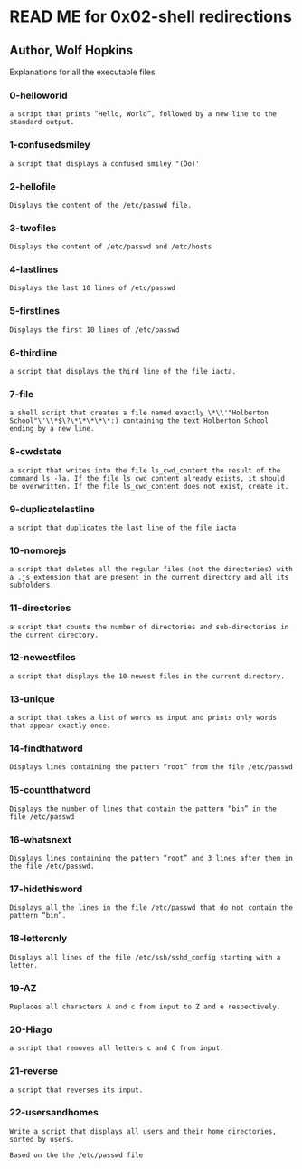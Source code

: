 # READ ME for 0x02-shell redirections
## Author, Wolf Hopkins
Explanations for all the executable files
### 0-helloworld
```
a script that prints “Hello, World”, followed by a new line to the standard output.
```
### 1-confusedsmiley
```
a script that displays a confused smiley "(Ôo)'
```
### 2-hellofile
```
Displays the content of the /etc/passwd file.
```
### 3-twofiles
```
Displays the content of /etc/passwd and /etc/hosts
```
### 4-lastlines 
```
Displays the last 10 lines of /etc/passwd
```
### 5-firstlines
```
Displays the first 10 lines of /etc/passwd
```
### 6-thirdline
```
a script that displays the third line of the file iacta.
```
### 7-file
```
a shell script that creates a file named exactly \*\\'"Holberton School"\'\\*$\?\*\*\*\*\*:) containing the text Holberton School ending by a new line.
```
### 8-cwdstate
```
a script that writes into the file ls_cwd_content the result of the command ls -la. If the file ls_cwd_content already exists, it should be overwritten. If the file ls_cwd_content does not exist, create it.
```
### 9-duplicatelastline
```
a script that duplicates the last line of the file iacta
```
### 10-nomorejs
```
a script that deletes all the regular files (not the directories) with a .js extension that are present in the current directory and all its subfolders.
```
### 11-directories
```
a script that counts the number of directories and sub-directories in the current directory.
```
### 12-newestfiles
```
a script that displays the 10 newest files in the current directory.
```
### 13-unique
```
a script that takes a list of words as input and prints only words that appear exactly once.
```
### 14-findthatword
```
Displays lines containing the pattern “root” from the file /etc/passwd
```
### 15-countthatword
```
Displays the number of lines that contain the pattern “bin” in the file /etc/passwd
```
### 16-whatsnext
```
Displays lines containing the pattern “root” and 3 lines after them in the file /etc/passwd.
```
### 17-hidethisword
```
Displays all the lines in the file /etc/passwd that do not contain the pattern “bin”. 
```
### 18-letteronly
```
Displays all lines of the file /etc/ssh/sshd_config starting with a letter.
```
### 19-AZ
```
Replaces all characters A and c from input to Z and e respectively.
```
### 20-Hiago
```
a script that removes all letters c and C from input.
```
### 21-reverse
```
a script that reverses its input.
```
### 22-usersandhomes
```
Write a script that displays all users and their home directories, sorted by users.

Based on the the /etc/passwd file
```

